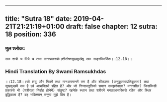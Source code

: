 
---
title: "Sutra 18"
date: 2019-04-21T21:21:19+01:00
draft: false
chapter: 12
sutra: 18
position: 336
---
### मूल श्लोकः:
```
समः शत्रौ च मित्रे च तथा मानापमानयोः।शीतोष्णसुखदुःखेषु समः सङ्गविवर्जितः।।12.18।।

```

### Hindi Translation By Swami Ramsukhdas
```
।।12.18।।जो शत्रु और मित्रमें तथा मानअपमानमें सम है और शीतउष्ण (अनुकूलताप्रतिकूलता) तथा सुखदुःखमें सम है एवं आसक्तिसे रहित है? और जो निन्दास्तुतिको समान समझनेवाला? मननशील? जिसकिसी प्रकारसे भी (शरीरका निर्वाह होनेमें) संतुष्ट? रहनेके स्थान तथा शरीरमें ममताआसक्तिसे रहित और स्थिर बुद्धिवाला है? वह भक्तिमान् मनुष्य मुझे प्रिय है।

```

